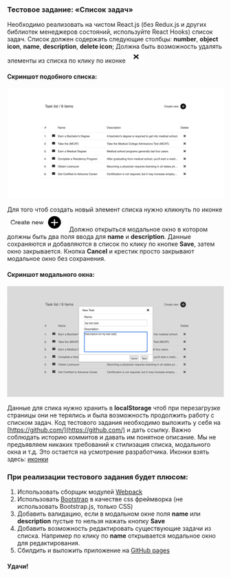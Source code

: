 ### Тестовое задание: «Список задач»
Необходимо реализовать на чистом React.js (без Redux.js и других библиотек менеджеров состояний, используйте React Hooks) список задач.
Список должен содержать следующие столбцы: **number**, **object icon**, **name**, **description**, **delete icon**;
Должна быть возможность удалять элементы из списка по клику по иконке ![](https://raw.githubusercontent.com/tryasko/testtask-2019-10-25/master/screenshots/Screenshot%20at%20Oct%2025%2013-53-52.png)

#### Скриншот подобного списка: 
![](https://raw.githubusercontent.com/tryasko/testtask-2019-10-25/master/screenshots/Screenshot%20at%20Oct%2023%2015-53-35.png)

Для того чтоб создать новый элемент списка нужно кликнуть по иконке ![](https://raw.githubusercontent.com/tryasko/testtask-2019-10-25/master/screenshots/Screenshot%20at%20Oct%2025%2013-53-35.png)
Должно открыться модальное окно в котором должны быть два поля ввода для **name** и **description**.
Данные сохраняются и добавляются в список по клику по кнопке **Save**, затем окно закрывается.
Кнопка **Cancel** и крестик просто закрывают модальное окно без сохранения.

#### Скриншот модального окна:
![](https://raw.githubusercontent.com/tryasko/testtask-2019-10-25/master/screenshots/Screenshot%20at%20Oct%2023%2015-54-11.png)

Данные для спика нужно хранить в **localStorage** чтоб при перезагрузке страницы они не терялись и была возможность продолжить работу с списком задач.
Код тестового задания необходимо выложить у себя на [https://github.com/](https://github.com/) и дать ссылку. Важно соблюдать историю коммитов и давать им понятное описание.
Мы не предъявляем никаких требований к стилизация списка, модального окна и т.д. Это остается на усмотрение разработчика.
Иконки взять здесь: [иконки](./icons/)

### При реализации тестового задания будет плюсом:
1) Использовать сборщик модулей [Webpack](https://webpack.js.org/)
2) Использовать [Bootstrap](https://getbootstrap.com/) в качестве css фреймворка (не использовать Bootstrap.js, только CSS)
3) Добавить валидацию, если в модальном окне поля **name** или **description** пустые то нельзя нажать кнопку **Save**
4) Добавить возможность редактировать существующие задачи из списка. Например по клику по **name** открывается модальное окно для редактирования.
5) Сбилдить и выложить приложение на [GitHub pages](https://pages.github.com/)


#### Удачи!
